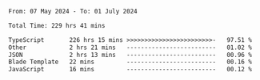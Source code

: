 
<!--START_SECTION:waka-->

```txt
From: 07 May 2024 - To: 01 July 2024

Total Time: 229 hrs 41 mins

TypeScript       226 hrs 15 mins >>>>>>>>>>>>>>>>>>>>>>>>-   97.51 %
Other            2 hrs 21 mins   -------------------------   01.02 %
JSON             2 hrs 13 mins   -------------------------   00.96 %
Blade Template   22 mins         -------------------------   00.16 %
JavaScript       16 mins         -------------------------   00.12 %
```

<!--END_SECTION:waka-->

<!--

### Hi there 👋
**Iam-cesar/Iam-cesar** is a ✨ _special_ ✨ repository because its `README.md` (this file) appears on your GitHub profile.

Here are some ideas to get you started:

- 🔭 I’m currently working on ...
- 🌱 I’m currently learning ...
- 👯 I’m looking to collaborate on ...
- 🤔 I’m looking for help with ...
- 💬 Ask me about ...
- 📫 How to reach me: ...
- 😄 Pronouns: ...
- ⚡ Fun fact: ...
-->

